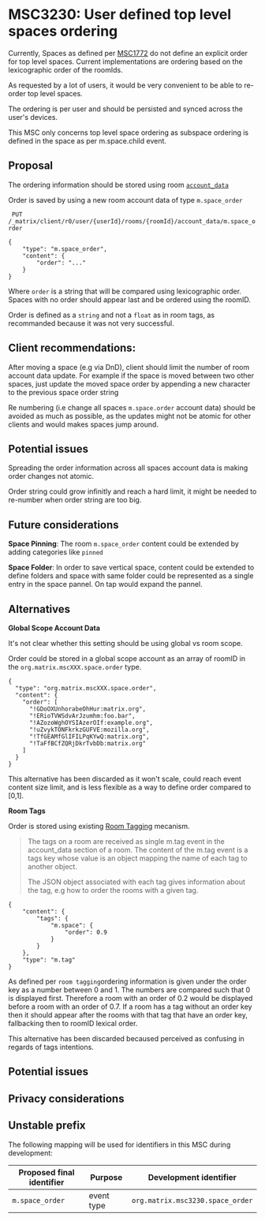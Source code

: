 # MSC3230: User defined top level spaces ordering

Currently, Spaces as defined per [MSC1772](https://github.com/matrix-org/matrix-doc/pull/1772) do not define an explicit order for top level spaces. Current implementations are ordering based on the lexicographic order of the roomIds.

As requested by a lot of users, it would be very convenient to be able to re-order top level spaces.

The ordering is per user and should be persisted and synced across the user's devices.

This MSC only concerns top level space ordering as subspace ordering is defined in the space as per m.space.child event.

## Proposal

The ordering information should be stored using room [`account_data`](https://matrix.org/docs/spec/client_server/latest#id125)

Order is saved by using a new room account data of type `m.space_order`

` PUT /_matrix/client/r0/user/{userId}/rooms/{roomId}/account_data/m.space_order`

````
{
    "type": "m.space_order",
    "content": {
        "order": "..."
    }
}
````

Where `order` is a string that will be compared using lexicographic order. Spaces with no order should appear last and be ordered using the roomID.

Order is defined as a `string` and not a `float` as in room tags, as recommanded because it was not very successful.



## Client recommendations:

After moving a space (e.g via DnD), client should limit the number of room account data update.
For example if the space is moved between two other spaces, just update the moved space order by appending a new character to the previous space order string

Re numbering (i.e change all spaces `m.space.order` account data) should be avoided as much as possible, as the updates might not be atomic for other clients and would makes spaces jump around.

## Potential issues

Spreading the order information across all spaces account data is making order changes not atomic.

Order string could grow infinitly and reach a hard limit, it might be needed to re-number when order string are too big.


## Future considerations

__Space Pinning__: The room `m.space_order` content could be extended by adding categories like `pinned`


__Space Folder__: In order to save vertical space, content could be extended to define folders and space with same folder could be represented as a single entry in the space pannel. On tap would expand the pannel.

## Alternatives

__Global Scope Account Data__

It's not clear whether this setting should be using global vs room scope.

Order could be stored in a global scope account as an array of roomID in the `org.matrix.mscXXX.space.order` type.
````
{
  "type": "org.matrix.mscXXX.space.order",
  "content": {
    "order": [
      "!GDoOXUnhorabeOhHur:matrix.org",
      "!ERioTVWSdvArJzumhm:foo.bar",
      "!AZozoWghOYSIAzerOIf:example.org",
      "!uZvykTONFkrkzGUFVE:mozilla.org",
      "!TfGEAMfGlIFILPqKYwQ:matrix.org",
      "!TaFfBCfZQRjDkrTvbDb:matrix.org"
    ]
  }
}
````

This alternative has been discarded as it won't scale, could reach event content size limit, and is less flexible as a way to define order compared to [0,1].

__Room Tags__


Order is stored using existing [Room Tagging](https://matrix.org/docs/spec/client_server/latest#room-tagging) mecanism.

> The tags on a room are received as single m.tag event in the account_data section of a room. The content of the m.tag event is a tags key whose value is an object mapping the name of each tag to another object.
> 
> The JSON object associated with each tag gives information about the tag, e.g how to order the rooms with a given tag.

````
{
    "content": {
        "tags": {
            "m.space": {
                "order": 0.9
            }
        }
    },
    "type": "m.tag"
}
````

As defined per `room tagging`ordering information is given under the order key as a number between 0 and 1. The numbers are compared such that 0 is displayed first. Therefore a room with an order of 0.2 would be displayed before a room with an order of 0.7. If a room has a tag without an order key then it should appear after the rooms with that tag that have an order key, fallbacking then to roomID lexical order.

This alternative has been discarded becaused perceived as confusing in regards of tags intentions.



## Potential issues

## Privacy considerations

## Unstable prefix

The following mapping will be used for identifiers in this MSC during development:


Proposed final identifier       | Purpose | Development identifier
------------------------------- | ------- | ----
`m.space_order` | event type | `org.matrix.msc3230.space_order`
